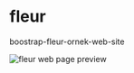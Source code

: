 # fleur
boostrap-fleur-ornek-web-site

![fleur web page preview](../fleur-main/fleur/1.png "fleur")
